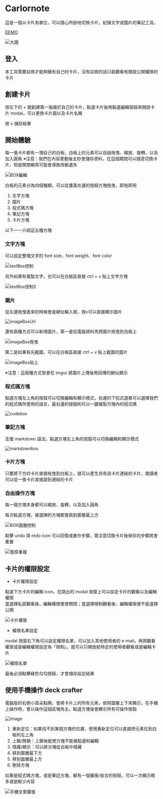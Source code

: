 # Carlornote

這是一個以卡片為單位，可以隨心所欲地切換卡片，紀錄文字或圖片的筆記工具。

[DEMO](https://carlornote.vercel.app/)

![大圖](https://github.com/raven0613/deck_crafter/assets/93082842/d201fd58-609f-4298-a2da-34baab68c2f0)


## 登入

本工具需要註冊才能夠擁有自己的卡片，沒有註冊的話只能觀看有開啟公開權限的卡片


## 創建卡片

按左下的 + 號創建第一張屬於自己的卡片，點選卡片後再點選編輯按鈕來開啟卡片 modal，可以更換卡片圖以及卡片名稱

按 v 儲存結果


## 開始體驗

每一張卡片都有一塊自己的白板，白板上的元素可以自由拖曳、縮放、旋轉，以及加入圓角
※注意：我們在內容更動後五秒會儲存資料，在這個期間可以隨意切換卡片，但是關閉網頁可能會導致改動遺失

![BOX編輯](https://cdn.discordapp.com/attachments/1164423317239889931/1216417617108271304/BOX.gif?ex=6600502f&is=65eddb2f&hm=5a62ebde5ce5163152948212614fab3e9c998fff327038203d3b74181b304fb0&)


白板的元素分為四個種類，可以從畫面左邊的按鈕方塊拖曳，即拖即用


1. 文字方塊
2. 圖片
3. 程式碼方塊
4. 筆記方塊
5. 卡片方塊

以下一一介紹這五種方塊

### 文字方塊

可以設定整塊文字的 font size、font weight、font color

![textBox控制](https://github.com/raven0613/deck_crafter/assets/93082842/d6f2d6c0-78b7-43b2-b7ba-8144e75fadfe)


另外如果有複製文字，也可以在白板區直接 ctrl + v 貼上文字方塊

![textBox控制2](https://github.com/raven0613/deck_crafter/assets/93082842/c12f718b-4125-4da7-a862-ef4676d1c9e8)


### 圖片

從左邊拖曳進來的時候會是網址輸入框，按v可以直接顯示圖片

![imageBoxUrl](https://github.com/raven0613/deck_crafter/assets/93082842/a4fa316d-05ca-4fd3-befc-8457358147f4)


還有兩種方式可以新增圖片，第一是從電腦資料夾將圖片拖曳到白板上

![imageBox拖曳](https://github.com/raven0613/deck_crafter/assets/93082842/c2eadcd6-38a3-408e-bde0-8c4d4f247f4b)


第二是如果有先截圖，可以在白板區直接 ctrl + v 貼上截圖的圖片

![imageBox貼上](https://github.com/raven0613/deck_crafter/assets/93082842/e18378c5-0825-4ef1-b658-837453c4f854)


※注意：這兩種方式皆會在 imgur 將圖片上傳後用回傳的網址顯示

### 程式碼方塊

點選方塊左上角的按鈕可以切換編輯和顯示模式，右邊的下拉式選單可以選擇我們的程式碼所使用的語言，最右邊的按鈕則可以一鍵複製方塊內的程式碼

![codebox](https://github.com/raven0613/deck_crafter/assets/93082842/650272dc-08bf-4fbd-a36a-6bc4309489bc)



### 筆記方塊

支援 markdown 語法，點選方塊左上角的按鈕可以切換編輯和顯示模式

![markdownbox](https://github.com/raven0613/deck_crafter/assets/93082842/dc6f8be3-95f5-4f63-950c-68f7dce3ee88)


### 卡片方塊

只要將下方的卡片直接拖曳到白板上，就可以產生具有該卡片連結的卡片，閱讀者可以從一張卡片直接跳到連結的卡片


### 自由操作方塊

每一個方塊本身都可以縮放、旋轉，以及加入圓角

每次點選方塊，被選擇的方塊都會跳到圖層最上方

![BOX圖層控制](https://github.com/raven0613/deck_crafter/assets/93082842/d8f4ec13-cb21-422a-a293-b49ca5ad37a4)


點擊 undo 與 redo icon 可以回復或重作步驟，需注意切換卡片後保存的步驟將會重置

![復原重複](https://cdn.discordapp.com/attachments/1164423317239889931/1217512744824340560/BOX.gif?ex=66044c1a&is=65f1d71a&hm=a17c000e82a28b2e9c6fb3b1a6a17d27b4f9803ded0c07d0a24c7095dd1bb124&)

## 卡片的權限設定

- 卡片權限設定

點選下方卡片的編輯 icon，在跳出的 modal 視窗上可以設定卡片的觀看以及編輯權限  
當選擇私密觀看後，編輯權限便會關閉；當選擇限制觀看後，編輯權限便不能選擇公開

![卡片權限](https://cdn.discordapp.com/attachments/1164423317239889931/1217512743607992360/11e359e89712d14e.gif?ex=66044c1a&is=65f1d71a&hm=453f4e67e4ec3455857dbe46da5ae457d8b4051ba5a06a0708b2beb17287c812&)

- 權限名單設定

modal 視窗右下角可以設定權限名單，可以加入其他使用者的 e-mail，再將觀看權限或是編輯權限設定為「限制」，就可以只開放給特定的使用者觀看或是編輯卡片

![權限名單](https://cdn.discordapp.com/attachments/1164423317239889931/1217512744287342712/4add30ab904129dd.gif?ex=66044c1a&is=65f1d71a&hm=6e96e39950c3476e77a274d8e3e841fd295080298328ed18b4bf6509837db0c3&)

最後必須點擊綠色勾勾按鈕，才會儲存設定結果

## 使用手機操作 deck crafter

電腦版的右側小耳朵點開，會將卡片上的所有元素，依照圖層上下來顯示，在手機上操作時，會以操作這個區塊為主，點選方塊後會顯示所有可操作按鈕

![image](https://github.com/raven0613/deck_crafter/assets/93082842/57dcf3e8-e285-4a9a-bc84-78903b2451f6)

1. 重新定位：如果找不到某個方塊的位置，使用重新定位可以直接把元素拉到白板的左上角
2. 上鎖/開鎖：上鎖後能使方塊不能被點選和編輯
3. 隱藏/顯示：可以將方塊從白板中隱藏
4. 移到圖層最下方
5. 移到圖層最上方
6. 刪除方塊

如果是程式碼方塊，或是筆記方塊，都有一個擴張/收合的按鈕，可以一次顯示較多或是較少內容

![手機文章擴張](https://github.com/raven0613/deck_crafter/assets/93082842/8659a17a-54f9-47c9-a2f3-5108614e078e)
